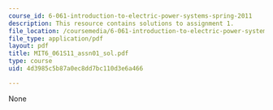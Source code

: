 ```yaml
---
course_id: 6-061-introduction-to-electric-power-systems-spring-2011
description: This resource contains solutions to assignment 1.
file_location: /coursemedia/6-061-introduction-to-electric-power-systems-spring-2011/4d3985c5b87a0ec8dd7bc110d3e6a466_MIT6_061S11_assn01_sol.pdf
file_type: application/pdf
layout: pdf
title: MIT6_061S11_assn01_sol.pdf
type: course
uid: 4d3985c5b87a0ec8dd7bc110d3e6a466

---
```

None